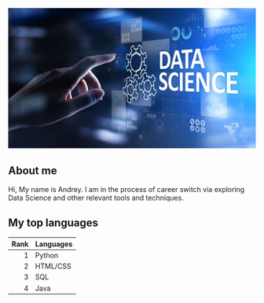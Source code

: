 
<img src="ds.jpeg" alt="Data Science">
</img>

## About me

Hi, My name is Andrey. I am in the process of career switch via exploring Data Science and other relevant tools and techniques.

## My top languages

| Rank| Languages |
|----:|-----------|
|    1| Python    |
|    2| HTML/CSS  |
|    3| SQL       |
|    4| Java      |
